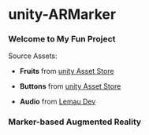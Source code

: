 # unity-ARMarker

### Welcome to My Fun Project

Source Assets:

- **Fruits** from [unity Asset Store](https://assetstore.unity.com/packages/3d/props/food/low-poly-fruit-pickups-98135)

- **Buttons** from [unity Asset Store](https://assetstore.unity.com/packages/2d/gui/icons/game-gui-buttons-96277)

- **Audio** from [Lemau Dev](https://lemau.net/)

### Marker-based Augmented Reality
